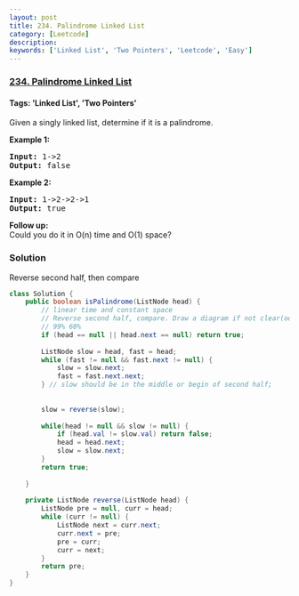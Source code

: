 ```yaml
---
layout: post
title: 234. Palindrome Linked List
category: [Leetcode]
description: 
keywords: ['Linked List', 'Two Pointers', 'Leetcode', 'Easy']
---
```

### [234. Palindrome Linked List](https://leetcode.com/problems/palindrome-linked-list)

#### Tags: 'Linked List', 'Two Pointers'

<div class="content__u3I1 question-content__JfgR"><div><p>Given a singly linked list, determine if it is a palindrome.</p>
<p><strong>Example 1:</strong></p>
<pre><strong>Input:</strong> 1-&gt;2
<strong>Output:</strong> false</pre>
<p><strong>Example 2:</strong></p>
<pre><strong>Input:</strong> 1-&gt;2-&gt;2-&gt;1
<strong>Output:</strong> true</pre>
<p><b>Follow up:</b><br/>
Could you do it in O(n) time and O(1) space?</p>
</div></div>

### Solution
Reverse second half, then compare
```java
class Solution {
    public boolean isPalindrome(ListNode head) {
        // linear time and constant space
        // Reverse second half, compare. Draw a diagram if not clear(odd 3, even 4)
        // 99% 60%
        if (head == null || head.next == null) return true;
        
        ListNode slow = head, fast = head;
        while (fast != null && fast.next != null) {
            slow = slow.next;
            fast = fast.next.next;
        } // slow should be in the middle or begin of second half;
        
        
        slow = reverse(slow);
        
        while(head != null && slow != null) {
            if (head.val != slow.val) return false;
            head = head.next;
            slow = slow.next;
        }
        return true;
        
    }
    
    private ListNode reverse(ListNode head) {
        ListNode pre = null, curr = head;
        while (curr != null) {
            ListNode next = curr.next;
            curr.next = pre;
            pre = curr;
            curr = next;
        }
        return pre;
    }
}
```